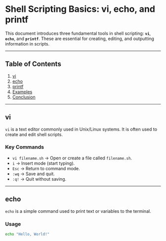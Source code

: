 # Shell Scripting Basics: vi, echo, and printf

This document introduces three fundamental tools in shell scripting: **`vi`**, **`echo`**, and **`printf`**. These are essential for creating, editing, and outputting information in scripts.

---

## Table of Contents
1. [vi](#vi)
2. [echo](#echo)
3. [printf](#printf)
4. [Examples](#examples)
5. [Conclusion](#conclusion)

---

## vi
`vi` is a text editor commonly used in Unix/Linux systems. It is often used to create and edit shell scripts.

### Key Commands
- `vi filename.sh` → Open or create a file called `filename.sh`.
- `i` → Insert mode (start typing).
- `Esc` → Return to command mode.
- `:wq` → Save and quit.
- `:q!` → Quit without saving.

---

## echo
`echo` is a simple command used to print text or variables to the terminal.

### Usage
```sh
echo "Hello, World!"
